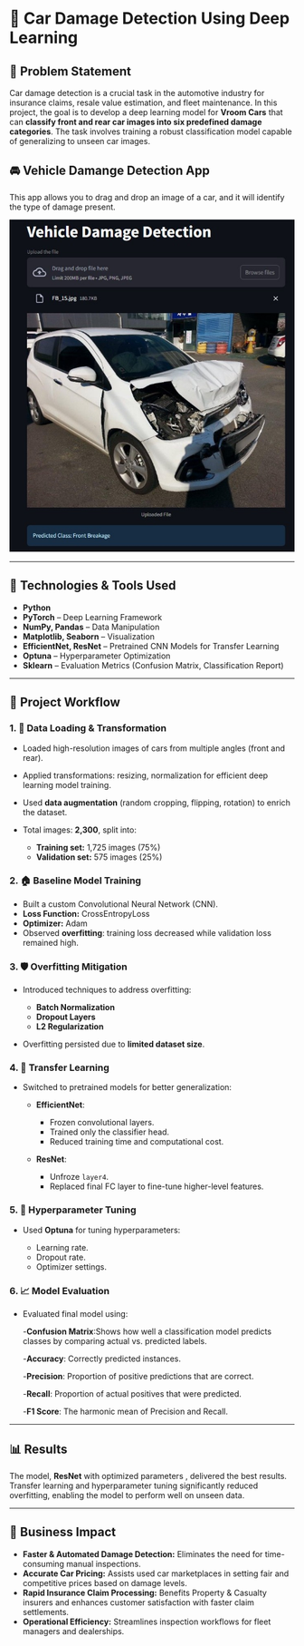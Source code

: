 # 🚗 Car Damage Detection Using Deep Learning

## 📌 Problem Statement

Car damage detection is a crucial task in the automotive industry for insurance claims, resale value estimation, and fleet maintenance. In this project, the goal is to develop a deep learning model for **Vroom Cars** that can **classify front and rear car images into six predefined damage categories**. The task involves training a robust classification model capable of generalizing to unseen car images.

## 🚘 Vehicle Damange Detection App
This app allows you to drag and drop an image of a car, and it will identify the type of damage present. 

![App Preview](APP.jpg)



---

## 🧠 Technologies & Tools Used

* **Python**
* **PyTorch** – Deep Learning Framework
* **NumPy, Pandas** – Data Manipulation
* **Matplotlib, Seaborn** – Visualization
* **EfficientNet, ResNet** – Pretrained CNN Models for Transfer Learning
* **Optuna** – Hyperparameter Optimization
* **Sklearn** – Evaluation Metrics (Confusion Matrix, Classification Report)

---

## 🧺 Project Workflow

### 1. 📂 Data Loading & Transformation

* Loaded high-resolution images of cars from multiple angles (front and rear).
* Applied transformations: resizing, normalization for efficient deep learning model training.
* Used **data augmentation** (random cropping, flipping, rotation) to enrich the dataset.
* Total images: **2,300**, split into:

  * **Training set:** 1,725 images (75%)
  * **Validation set:** 575 images (25%)

### 2. 🏠 Baseline Model Training

* Built a custom Convolutional Neural Network (CNN).
* **Loss Function:** CrossEntropyLoss
* **Optimizer:** Adam
* Observed **overfitting**: training loss decreased while validation loss remained high.

### 3. 🛡️ Overfitting Mitigation

* Introduced techniques to address overfitting:

  * **Batch Normalization**
  * **Dropout Layers**
  * **L2 Regularization**
* Overfitting persisted due to **limited dataset size**.

### 4. 🧠 Transfer Learning

* Switched to pretrained models for better generalization:

  * **EfficientNet**:

    * Frozen convolutional layers.
    * Trained only the classifier head.
    * Reduced training time and computational cost.
  * **ResNet**:

    * Unfroze `layer4`.
    * Replaced final FC layer to fine-tune higher-level features.

### 5. 🔧 Hyperparameter Tuning

* Used **Optuna** for tuning hyperparameters:

  * Learning rate.
  * Dropout rate.
  * Optimizer settings.

### 6. 📈 Model Evaluation

* Evaluated final model using:
  
    -**Confusion Matrix**:Shows how well a classification model predicts classes by comparing actual vs. predicted labels.
  
    -**Accuracy**: Correctly predicted instances.
  
    -**Precision**: Proportion of positive predictions that are correct.
  
    -**Recall**: Proportion of actual positives that were predicted.
  
    -**F1 Score**: The harmonic mean of Precision and Recall.


---

## 📊 Results

The  model, **ResNet**  with optimized parameters , delivered the best results. Transfer learning and hyperparameter tuning significantly reduced overfitting, enabling the model to perform well on unseen data.

---

## 💼 Business Impact

* **Faster & Automated Damage Detection:** Eliminates the need for time-consuming manual inspections.
* **Accurate Car Pricing:** Assists used car marketplaces in setting fair and competitive prices based on damage levels.
* **Rapid Insurance Claim Processing:** Benefits Property & Casualty insurers and enhances customer satisfaction with faster claim settlements.
* **Operational Efficiency:** Streamlines inspection workflows for fleet managers and dealerships.




